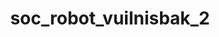 ---
layout: my_redirect
title: soc_robot_vuilnisbak_2
redirect_from:
  - /assets/video/sr/vuilnisbak/index
permalink: /my_redirects/vuilnisbak2/
redirect_url: "https://youtu.be/-zhAAVI3iVc"
---